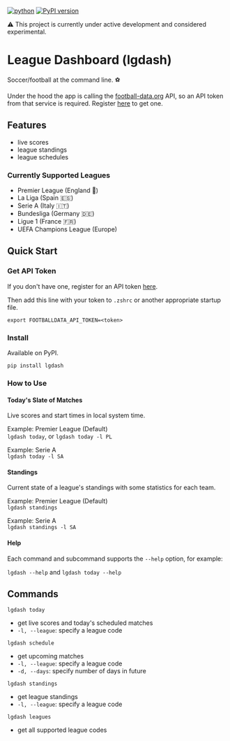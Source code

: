 [![python](https://img.shields.io/badge/python-3.13-blue)](https://www.python.org)
[![PyPI version](https://badge.fury.io/py/lgdash.svg)](https://badge.fury.io/py/lgdash)

⚠️ This project is currently under active development and considered experimental.

# League Dashboard (lgdash)

Soccer/football at the command line. ⚽

Under the hood the app is calling the [football-data.org](https://www.football-data.org/) API, so an API token from that service is required. Register [here](https://www.football-data.org/pricing) to get one. 

## Features

- live scores
- league standings
- league schedules

### Currently Supported Leagues

- Premier League (England 🏴󠁧󠁢󠁥󠁮󠁧󠁿)
- La Liga (Spain 🇪🇸)
- Serie A (Italy 🇮🇹)
- Bundesliga (Germany 🇩🇪)
- Ligue 1 (France 🇫🇷)
- UEFA Champions League (Europe)

## Quick Start

### Get API Token

If you don't have one, register for an API token [here](https://www.football-data.org/pricing).

Then add this line with your token to `.zshrc` or another appropriate startup file.
```
export FOOTBALLDATA_API_TOKEN=<token>
```

### Install

Available on PyPI.

`pip install lgdash`

### How to Use

#### Today's Slate of Matches

Live scores and start times in local system time.

Example: Premier League (Default)  
`lgdash today`, or `lgdash today -l PL`

Example: Serie A  
`lgdash today -l SA`

#### Standings

Current state of a league's standings with some statistics for each team.

Example: Premier League (Default)  
`lgdash standings`

Example: Serie A  
`lgdash standings -l SA`

#### Help

Each command and subcommand supports the `--help` option, for example:

`lgdash --help` and `lgdash today --help`


## Commands

`lgdash today`
- get live scores and today's scheduled matches
- `-l, --league`: specify a league code

`lgdash schedule`
- get upcoming matches
- `-l, --league`: specify a league code
- `-d, --days`: specify number of days in future

`lgdash standings`
- get league standings
- `-l, --league`: specify a league code

`lgdash leagues`
- get all supported league codes


